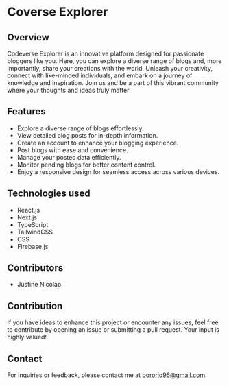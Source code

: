 # Coverse Explorer

## Overview

Codeverse Explorer is an innovative platform designed for passionate bloggers like you. Here, you can
explore a diverse range of blogs and, more importantly, share your creations with the world.
Unleash your creativity, connect with like-minded individuals, and embark on a journey of knowledge
and inspiration. Join us and be a part of this vibrant community where your thoughts and ideas truly
matter

## Features

- Explore a diverse range of blogs effortlessly.
- View detailed blog posts for in-depth information.
- Create an account to enhance your blogging experience.
- Post blogs with ease and convenience.
- Manage your posted data efficiently.
- Monitor pending blogs for better content control.
- Enjoy a responsive design for seamless access across various devices.


## Technologies used

- React.js
- Next.js
- TypeScript
- TailwindCSS
- CSS
- Firebase.js

## Contributors

- Justine Nicolao

## Contribution

If you have ideas to enhance this project or encounter any issues, feel free to contribute by opening an issue or submitting a pull request. Your input is highly valued!

## Contact
For inquiries or feedback, please contact me at bororio96@gmail.com.
